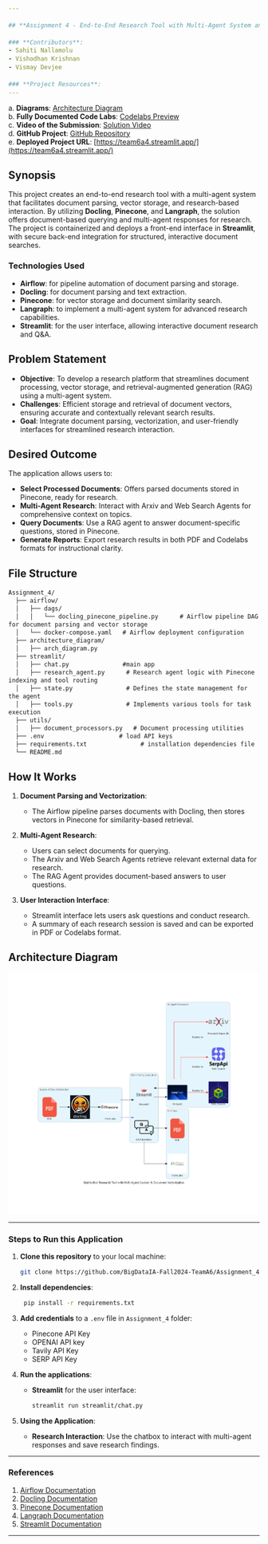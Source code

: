 ```yaml
---

## **Assignment 4 - End-to-End Research Tool with Multi-Agent System and Document Vectorization**

### **Contributors**:
- Sahiti Nallamolu
- Vishodhan Krishnan
- Vismay Devjee
  
### **Project Resources**:
---
```

a. **Diagrams**: [Architecture Diagram](https://github.com/BigDataIA-Fall2024-TeamA6/Assignment_4/tree/main/architecture_diagram)  
b. **Fully Documented Code Labs**: [Codelabs Preview](https://codelabs-preview.appspot.com/?file_id=1nxG6yaI3yDjiQZIPSdsig2Jwk55nCH0C4LKvD3lSe8s#0)  
c. **Video of the Submission**: [Solution Video](https://northeastern.zoom.us/rec/share/r0MEH4EqWnbwIpAGH5udZcRMk_HdL4oX0V1C3T267zfe2rMcWxzC7HYy0PB1ryx1.edGMDYD8TQrekura)  
d. **GitHub Project**: [GitHub Repository](https://github.com/BigDataIA-Fall2024-TeamA6/Assignment_4)  
e. **Deployed Project URL**: [https://team6a4.streamlit.app/](https://team6a4.streamlit.app/)

## **Synopsis**

This project creates an end-to-end research tool with a multi-agent system that facilitates document parsing, vector storage, and research-based interaction. By utilizing **Docling**, **Pinecone**, and **Langraph**, the solution offers document-based querying and multi-agent responses for research. The project is containerized and deploys a front-end interface in **Streamlit**, with secure back-end integration for structured, interactive document searches.

### **Technologies Used**
- **Airflow**: for pipeline automation of document parsing and storage.
- **Docling**: for document parsing and text extraction.
- **Pinecone**: for vector storage and document similarity search.
- **Langraph**: to implement a multi-agent system for advanced research capabilities.
- **Streamlit**: for the user interface, allowing interactive document research and Q&A.

## **Problem Statement**

- **Objective**: To develop a research platform that streamlines document processing, vector storage, and retrieval-augmented generation (RAG) using a multi-agent system.
- **Challenges**: Efficient storage and retrieval of document vectors, ensuring accurate and contextually relevant search results.
- **Goal**: Integrate document parsing, vectorization, and user-friendly interfaces for streamlined research interaction.

## **Desired Outcome**

The application allows users to:
- **Select Processed Documents**: Offers parsed documents stored in Pinecone, ready for research.
- **Multi-Agent Research**: Interact with Arxiv and Web Search Agents for comprehensive context on topics.
- **Query Documents**: Use a RAG agent to answer document-specific questions, stored in Pinecone.
- **Generate Reports**: Export research results in both PDF and Codelabs formats for instructional clarity.

## **File Structure**
```
Assignment_4/
  ├── airflow/
  │   ├── dags/
  │   │   └── docling_pinecone_pipeline.py      # Airflow pipeline DAG for document parsing and vector storage  
  │   └── docker-compose.yaml   # Airflow deployment configuration
  ├── architecture_diagram/
  │   ├── arch_diagram.py
  ├── streamlit/
  │   ├── chat.py               #main app
  │   ├── research_agent.py      # Research agent logic with Pinecone indexing and tool routing
  │   ├── state.py               # Defines the state management for the agent
  │   ├── tools.py               # Implements various tools for task execution
  ├── utils/
  │   ├── document_processors.py   # Document processing utilities
  ├── .env                     # load API keys
  ├── requirements.txt               # installation dependencies file
  └── README.md 
```
## **How It Works**

1. **Document Parsing and Vectorization**: 
   - The Airflow pipeline parses documents with Docling, then stores vectors in Pinecone for similarity-based retrieval.
   
2. **Multi-Agent Research**:
   - Users can select documents for querying.
   - The Arxiv and Web Search Agents retrieve relevant external data for research.
   - The RAG Agent provides document-based answers to user questions.

3. **User Interaction Interface**:
   - Streamlit interface lets users ask questions and conduct research.
   - A summary of each research session is saved and can be exported in PDF or Codelabs format.

## **Architecture Diagram**

![Architecture Diagram](https://github.com/BigDataIA-Fall2024-TeamA6/Assignment_4/blob/main/architecture_diagram/end-to-end_research_tool_with_multi-agent_system_&_document_vectorization.png)

---

### **Steps to Run this Application**

1. **Clone this repository** to your local machine:

   ```bash
   git clone https://github.com/BigDataIA-Fall2024-TeamA6/Assignment_4.git
   ```

2. **Install dependencies**:

   ```bash
    pip install -r requirements.txt
   ```

3. **Add credentials** to a `.env` file in `Assignment_4` folder:

   - Pinecone API Key
   - OPENAI API key
   - Tavily API Key
   - SERP API Key

4. **Run the applications**:

   - **Streamlit** for the user interface:

     ```bash
     streamlit run streamlit/chat.py
     ```

5. **Using the Application**:
   - **Research Interaction**: Use the chatbox to interact with multi-agent responses and save research findings.

---

### **References**

1. [Airflow Documentation](https://airflow.apache.org/)
2. [Docling Documentation](https://docling.io/)
3. [Pinecone Documentation](https://www.pinecone.io/docs/)
4. [Langraph Documentation](https://langraph.ai/)
5. [Streamlit Documentation](https://docs.streamlit.io/)

---
